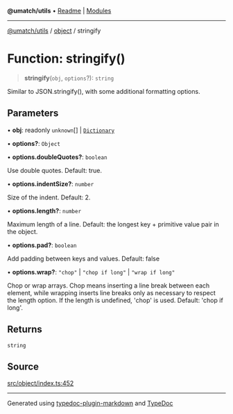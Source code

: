 **@umatch/utils** • [Readme](../../index.md) \| [Modules](../../modules.md)

***

[@umatch/utils](../../modules.md) / [object](../index.md) / stringify

# Function: stringify()

> **stringify**(`obj`, `options`?): `string`

Similar to JSON.stringify(), with some additional formatting options.

## Parameters

• **obj**: readonly `unknown`[] \| [`Dictionary`](../../index/type-aliases/Dictionary.md)

• **options?**: `Object`

• **options\.doubleQuotes?**: `boolean`

Use double quotes. Default: true.

• **options\.indentSize?**: `number`

Size of the indent. Default: 2.

• **options\.length?**: `number`

Maximum length of a line. Default: the longest key +
primitive value pair in the object.

• **options\.pad?**: `boolean`

Add padding between keys and values. Default:
false

• **options\.wrap?**: `"chop"` \| `"chop if long"` \| `"wrap if long"`

Chop or wrap arrays. Chop means inserting a
line break between each element, while wrapping inserts line breaks only as necessary
to respect the length option. If the length is undefined, 'chop' is used. Default:
'chop if long'.

## Returns

`string`

## Source

[src/object/index.ts:452](https://github.com/umatch-oficial/utils/blob/ed8915b/src/object/index.ts#L452)

***

Generated using [typedoc-plugin-markdown](https://www.npmjs.com/package/typedoc-plugin-markdown) and [TypeDoc](https://typedoc.org/)
